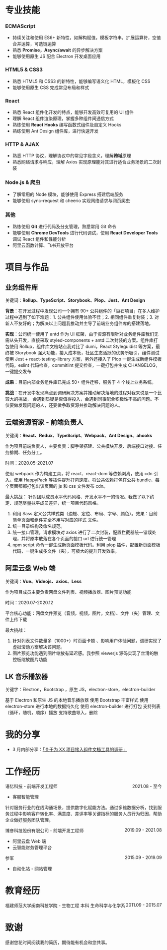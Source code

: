 <!-- <div align="center">
  <h2>吕坤</h2>
  <p>17660847067 | lvkun454650@163.com | 杭州</p>
  <p>Web 前端开发工程师</p>
</div> -->

# 专业技能

### ECMAScript

- 持续关注和使用 ES6+ 新特性，如解构赋值，模板字符串，扩展运算符，空值合并运算，可选链运算
- 熟悉 **Promise，Async/await** 的异步解决方案
- 能够使用原生 JS 配合 Electron 开发桌面应用

### HTML5 & CSS3

- 熟悉 HTML5 和 CSS3 的新特性，能够编写语义化 HTML，模板化 CSS
- 能够使用原生 CSS 完成常见布局和样式

### React

- 熟悉 React 组件化开发的特点，能够开发高效可复用的 UI 组件
- 理解 React 组件渲染原理，掌握多种组件间通信方式
- 熟练使用 **React Hooks** 编写函数式组件及自定义 Hooks
- 熟练使用 Ant Design 组件库，进行快速开发

### HTTP & AJAX

- 熟悉 HTTP 协议，理解协议中的常见字段含义，理解**跨域**原理
- 熟悉网络请求与响应，理解 Axios 实现原理能对其进行适合业务场景的二次封装

### Node.js & 爬虫

- 了解常用的 Node 模块，能够使用 Express 搭建后端服务
- 能够使用 sync-request 和 cheerio 实现网络请求与网页爬虫

### 其他

- 熟练使用 **Git** 进行代码及分支管理，熟悉常用 Git 命令
- 能够使用 **Chrome DevTools** 进行代码调试，使用 **React Developer Tools** 调试 React 组件和性能分析
- 阿里云函数计算、飞书开放平台

# 项目与作品

## 业务组件库

关键词：**Rollup、TypeScript、Storybook、Plop、Jest、Ant Design**

**背景**：在开发过程中发现公司一个拥有 90+ 公共组件的「巨石项目」在多人维护过程中遇到了如下难题：1. 公共组件使用体验不佳；2. 相同组件重复封装；3. 对新人不友好的；为解决以上问题我推动并主导了前端业务组件库的搭建落地。

**实现**：公司统一使用了 antd 作为 UI 框架，由于资源有限针对业务组件库我们无需从头开发，直接采取 styled-components + antd 二次封装的方案。组件库打包使用 Rollup，组件库文档站点我对比了 dumi，React Styleguidist 等方案，最终被 Storybook
强大功能，接入成本低，社区生态活跃的优势所吸引，组件测试使用 Jest + react-testing-library 方案，另外还接入了 Plop 一键生成新组件模板代码，eslint 代码检查，commitlint 提交检查，一键打包并生成 CHANGELOG，一键提交发布

**成果**：目前内部业务组件库已完成 50+ 组件迁移，服务于 4 个线上业务系统。

**挑战**：在开发中发现痛点到调研解决方案并推动解决落地的过程对我来说是一个比较大的挑战， 会遇到质疑是否值得投入，会遇到同事配合积极性不高的问题。不仅要做发现问题的人，还要做争取资源并推动解决问题的人。

## 云端资源管家 - 前端负责人

关键词：**React、Redux、TypeScript、Webpack、Ant Design、ahooks**

作为项目前端负责人，主要负责：脚手架搭建、公共模块开发、后端接口对接、任务排期、任务分工。

时间：2020.05-2021.07

使用 webpack 作为构建工具，将 react、react-dom 等依赖剥离，使用 cdn 引入。使用 HappyPack 等插件提升打包速度。将公共依赖打包在公共 bundle，每个页面都都打包出该页面的 js 和 css 文件发布 cdn。

最大挑战： 针对团队成员水平代码风格、开发水平不一的情况。我做了以下约定、规范尽量抹平成员差异，统一项目代码风格。

1. 利用 Sass 定义公共样式类（边框、定位、布局、字号、颜色）。效果：目前简单页面和组件完全不用写对应的样式 文件。
2. 统一目录结构及命名规范。
3. 统一接口管理。请求模块对 axios 进行了二次封装，配置拦截器统一错误处理，并将原本散落在各个页面的接口 url 进行统一管理
4. npm script 命令一键生成新页面模板代码。利用 plop 插件，配置新页面模板代码，一键生成多文件（夹），可极大的提升开发效率。

## 阿里云盘 Web 端

关键词：**Vue、Videojs、axios、Less**

作为项目成员主要负责网盘文件列表、视频播放器、图片预览功能

时间：2020.07-2020.12

平台核心功能：网盘文件预览（音频，视频，图片，文档）、文件（夹）管理、文件上传下载

最大挑战：

1. 针对列表文件数量多（1000+）时页面卡顿 、影响用户体验问题，调研实现了虚拟滚动方案解决该问题。
2. 图片预览功能遇到图片缩放有延迟感。我参照 viewerjs 源码实现了丝滑的触控板缩放图片功能

## LK 音乐播放器

关键字：Electron，Bootstrap ，原生 JS，electron-store，electron-builder

基于 Electron 和原生 JS 的本地音乐播放器 使用 Bootstrap 丰富样式 使用 electron-store 进行本地的数据持久化 使用 electron-builder 进行打包 支持列表（循环，随机，顺序）播放 支持歌曲导入，删除

# 我的分享

- 3 月内部分享：[「关于为 XX 项目接入组件文档工具的调研」](https://fnlexrdv75.feishu.cn/docx/doxcnFpdaQcBEWIz459yy93vnug?from=from_copylink)

# 工作经历

<p align="left">语忆科技 - 前端开发工程师<span style="float:right;">2021.08 - 至今</span></p>

- 客服智能管理

针对服务行业的在线沟通场景，提供数字化赋能方法。通过多维数据分析，找到服务过程中影响客户转化率、满意度、差评率等关键指标的服务人员行为归因，帮助企业做好服务团队管理。

<p align="left">博彦科技股份有限公司 - 前端开发工程师<span style="float:right;">2019.09 - 2021.08</span></p>

- 阿里云盘 Web 端
- 云智能财务管理平台

<p align="left">参军<span style="float:right;">2015.09 - 2019.09</span></p>

- 自动化站 - 网站管理
# 教育经历

<p align="left">福建师范大学闽南科技学院 - 生物工程 本科 生命科学与化学系<span style="float:right;">2011.09 - 2015.07</span></p>

# 致谢

感谢您花时间阅读我的简历，期待能有机会和您共事。
